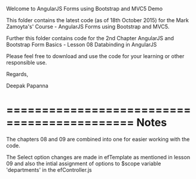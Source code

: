 Welcome to AngularJS Forms using Bootstrap and MVC5 Demo

This folder contains the latest code (as of 18th October 2015) for the Mark Zamoyta's' Course - AngularJS Forms using Bootstrap and MVC5.

Further this folder contains code for the 2nd Chapter AngularJS and Bootstrap Form Basics - Lesson 08 Databinding in AngularJS

Please feel free to download and use the code for your learning or other responsible use.


Regards, 

Deepak Papanna

============================================
Notes
============================================

The chapters 08 and 09 are combined into one for easier working with the code.


The Select option changes are made in efTemplate as mentioned in lesson 09 and also the intial assignment of options to $scope variable 'departments' in the efController.js


